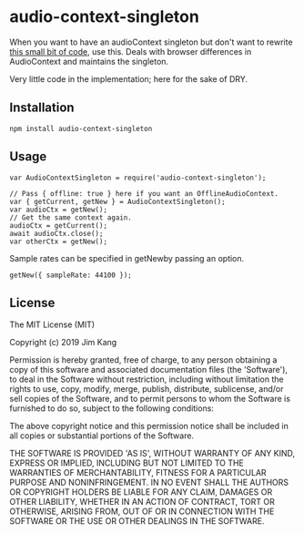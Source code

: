 audio-context-singleton
==================

When you want to have an audioContext singleton but don't want to rewrite [this small bit of code](index.js), use this. Deals with browser differences in AudioContext and maintains the singleton.

Very little code in the implementation; here for the sake of DRY.

Installation
------------

    npm install audio-context-singleton

Usage
-----

    var AudioContextSingleton = require('audio-context-singleton');

    // Pass { offline: true } here if you want an OfflineAudioContext.
    var { getCurrent, getNew } = AudioContextSingleton();
    var audioCtx = getNew();
    // Get the same context again.
    audioCtx = getCurrent();
    await audioCtx.close();
    var otherCtx = getNew();

Sample rates can be specified in getNewby passing an option.

    getNew({ sampleRate: 44100 });

License
-------

The MIT License (MIT)

Copyright (c) 2019 Jim Kang

Permission is hereby granted, free of charge, to any person obtaining a copy
of this software and associated documentation files (the 'Software'), to deal
in the Software without restriction, including without limitation the rights
to use, copy, modify, merge, publish, distribute, sublicense, and/or sell
copies of the Software, and to permit persons to whom the Software is
furnished to do so, subject to the following conditions:

The above copyright notice and this permission notice shall be included in
all copies or substantial portions of the Software.

THE SOFTWARE IS PROVIDED 'AS IS', WITHOUT WARRANTY OF ANY KIND, EXPRESS OR
IMPLIED, INCLUDING BUT NOT LIMITED TO THE WARRANTIES OF MERCHANTABILITY,
FITNESS FOR A PARTICULAR PURPOSE AND NONINFRINGEMENT. IN NO EVENT SHALL THE
AUTHORS OR COPYRIGHT HOLDERS BE LIABLE FOR ANY CLAIM, DAMAGES OR OTHER
LIABILITY, WHETHER IN AN ACTION OF CONTRACT, TORT OR OTHERWISE, ARISING FROM,
OUT OF OR IN CONNECTION WITH THE SOFTWARE OR THE USE OR OTHER DEALINGS IN
THE SOFTWARE.
